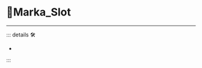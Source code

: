 # 🔷<beta>Marka_Slot</beta>

---

<!-- =================================================== -->
<!-- =================================================== -->
<!-- =================================================== -->
<!-- =================================================== -->
<!-- =================================================== -->
::: details 🛠

-

:::
